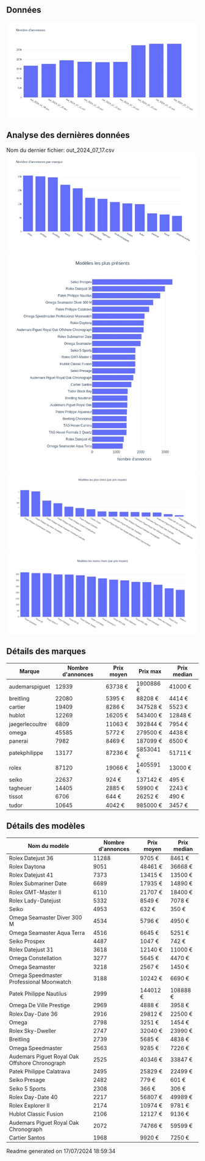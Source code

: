 
## Données
![image](./out/count_per_day.jpeg)

## Analyse des dernières données
Nom du dernier fichier: out_2024_07_17.csv
![image](./out/count_per_brand.jpeg)
![image](./out/count_per_name.jpeg)
![image](./out/avg_price_per_name_desc.jpeg)
![image](./out/avg_price_per_name_asc.jpeg)

## Détails des marques
|Marque|Nombre d'annonces|Prix moyen|Prix max|Prix median|
|------|-----------------|----------|--------|-----------|
|audemarspiguet|12939|63738 €|1900886 €|41000 €| 
|breitling|22080|5395 €|88208 €|4414 €| 
|cartier|19409|8286 €|347528 €|5523 €| 
|hublot|12269|16205 €|543400 €|12848 €| 
|jaegerlecoultre|6809|11063 €|392844 €|7954 €| 
|omega|45585|5772 €|279500 €|4438 €| 
|panerai|7982|8469 €|187099 €|6500 €| 
|patekphilippe|13177|87236 €|5853041 €|51711 €| 
|rolex|87120|19066 €|1405591 €|13000 €| 
|seiko|22637|924 €|137142 €|495 €| 
|tagheuer|14405|2885 €|59900 €|2243 €| 
|tissot|6706|644 €|26252 €|490 €| 
|tudor|10645|4042 €|985000 €|3457 €| 

## Détails des modèles
Nom du modèle|Nombre d'annonces|Prix moyen|Prix median|
|-------------|-----------------|----------|-----------|
|Rolex Datejust 36|11288|9705 €|8461 €| 
|Rolex Daytona|9051|48461 €|36668 €| 
|Rolex Datejust 41|7373|13415 €|13500 €| 
|Rolex Submariner Date|6689|17935 €|14890 €| 
|Rolex GMT-Master II|6110|21707 €|18400 €| 
|Rolex Lady-Datejust|5332|8549 €|7078 €| 
|Seiko|4953|632 €|350 €| 
|Omega Seamaster Diver 300 M|4534|5796 €|4950 €| 
|Omega Seamaster Aqua Terra|4516|6645 €|5251 €| 
|Seiko Prospex|4487|1047 €|742 €| 
|Rolex Datejust 31|3618|12140 €|11000 €| 
|Omega Constellation|3277|5645 €|4470 €| 
|Omega Seamaster|3218|2567 €|1450 €| 
|Omega Speedmaster Professional Moonwatch|3188|10242 €|6690 €| 
|Patek Philippe Nautilus|2999|144012 €|108888 €| 
|Omega De Ville Prestige|2969|4888 €|3958 €| 
|Rolex Day-Date 36|2916|29812 €|22500 €| 
|Omega|2798|3251 €|1454 €| 
|Rolex Sky-Dweller|2747|32040 €|23990 €| 
|Breitling|2739|5685 €|4838 €| 
|Omega Speedmaster|2563|9285 €|7226 €| 
|Audemars Piguet Royal Oak Offshore Chronograph|2525|40346 €|33847 €| 
|Patek Philippe Calatrava|2495|25829 €|22499 €| 
|Seiko Presage|2482|779 €|601 €| 
|Seiko 5 Sports|2308|366 €|306 €| 
|Rolex Day-Date 40|2217|56807 €|49989 €| 
|Rolex Explorer II|2174|10974 €|9781 €| 
|Hublot Classic Fusion|2106|12127 €|9136 €| 
|Audemars Piguet Royal Oak Chronograph|2072|74766 €|59599 €| 
|Cartier Santos|1968|9920 €|7250 €| 


 Readme generated on 17/07/2024 18:59:34
